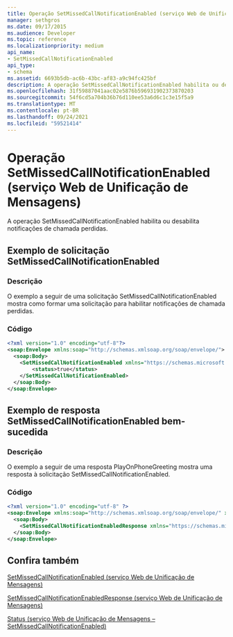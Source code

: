```yaml
---
title: Operação SetMissedCallNotificationEnabled (serviço Web de Unificação de Mensagens)
manager: sethgros
ms.date: 09/17/2015
ms.audience: Developer
ms.topic: reference
ms.localizationpriority: medium
api_name:
- SetMissedCallNotificationEnabled
api_type:
- schema
ms.assetid: 6693b5db-ac6b-43bc-af83-a9c94fc425bf
description: A operação SetMissedCallNotificationEnabled habilita ou desabilita notificações de chamada perdidas.
ms.openlocfilehash: 31f59887041aac02e5876b596931902373870203
ms.sourcegitcommit: 54f6cd5a704b36b76d110ee53a6d6c1c3e15f5a9
ms.translationtype: MT
ms.contentlocale: pt-BR
ms.lasthandoff: 09/24/2021
ms.locfileid: "59521414"
---
```

# <a name="setmissedcallnotificationenabled-operation-um-web-service"></a>Operação SetMissedCallNotificationEnabled (serviço Web de Unificação de Mensagens)

A operação SetMissedCallNotificationEnabled habilita ou desabilita notificações de chamada perdidas.
  
## <a name="setmissedcallnotificationenabled-request-example"></a>Exemplo de solicitação SetMissedCallNotificationEnabled

### <a name="description"></a>Descrição

O exemplo a seguir de uma solicitação SetMissedCallNotificationEnabled mostra como formar uma solicitação para habilitar notificações de chamada perdidas.
  
### <a name="code"></a>Código

```XML
<?xml version="1.0" encoding="utf-8"?>
<soap:Envelope xmlns:soap="http://schemas.xmlsoap.org/soap/envelope/">
  <soap:Body>
    <SetMissedCallNotificationEnabled xmlns="https://schemas.microsoft.com/exchange/services/2006/messages">
        <status>true</status>
    </SetMissedCallNotificationEnabled>
  </soap:Body>
</soap:Envelope>
```

## <a name="successful-setmissedcallnotificationenabled-response-example"></a>Exemplo de resposta SetMissedCallNotificationEnabled bem-sucedida

### <a name="description"></a>Descrição

O exemplo a seguir de uma resposta PlayOnPhoneGreeting mostra uma resposta à solicitação SetMissedCallNotificationEnabled.
  
### <a name="code"></a>Código

```XML
<?xml version="1.0" encoding="utf-8" ?> 
<soap:Envelope xmlns:soap="http://schemas.xmlsoap.org/soap/envelope/" xmlns:xsi="http://www.w3.org/2001/XMLSchema-instance" xmlns:xsd="http://www.w3.org/2001/XMLSchema">
  <soap:Body>
    <SetMissedCallNotificationEnabledResponse xmlns="https://schemas.microsoft.com/exchange/services/2006/messages" /> 
  </soap:Body>
</soap:Envelope>
```

## <a name="see-also"></a>Confira também



[SetMissedCallNotificationEnabled (serviço Web de Unificação de Mensagens)](setmissedcallnotificationenabled-um-web-service.md)
  
[SetMissedCallNotificationEnabledResponse (serviço Web de Unificação de Mensagens)](setmissedcallnotificationenabledresponse-um-web-service.md)
  
[Status (serviço Web de Unificação de Mensagens – SetMissedCallNotificationEnabled)](status-um-web-servicesetmissedcallnotificationenabled.md)

